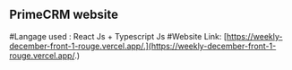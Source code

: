 ## PrimeCRM website
#Langage used : React Js + Typescript Js 
#Website Link: [https://weekly-december-front-1-rouge.vercel.app/.](https://weekly-december-front-1-rouge.vercel.app/.)
